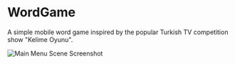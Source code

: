 # WordGame

A simple mobile word game inspired by the popular Turkish TV competition show "Kelime Oyunu".

![Main Menu Scene Screenshot](/Screenshots/MainMenuScene.jpg?raw=true "Main Menu Scene")
